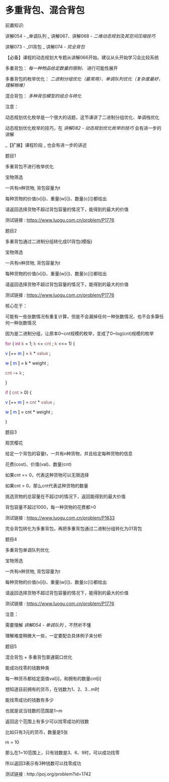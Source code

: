 # 多重背包、混合背包

前置知识:

讲解054 \-  _单调队列               _ 讲解067、讲解068 \-  _二维动态规划及其空间压缩技巧_

讲解073 \-  _01背包           _      讲解074 \-  _完全背包_

【必备】课程的动态规划大专题从讲解066开始，建议从头开始学习会比较系统

多重背包： _每一种物品给定数量的限制，_ 进行可能性展开

多重背包的枚举优化： _二进制分组优化（最常用）、单调队列优化（复杂度最好，理解稍难）_

混合背包： _多种背包模型的组合与转化_

注意：

动态规划优化枚举是一个很大的话题，这节课讲了二进制分组优化、单调栈优化

动态规划优化枚举的技巧，在  _讲解082 \- 动态规划优化枚举的技巧_  会有进一步的讲解

_【扩展】课程阶段 _ 也会有进一步的讲述

题目1

多重背包不进行枚举优化

宝物筛选

一共有n种货物\, 背包容量为t

每种货物的价值\(v\[i\]\)、重量\(w\[i\]\)、数量\(c\[i\]\)都给出

请返回选择货物不超过背包容量的情况下，能得到的最大的价值

测试链接 : [https://www\.luogu\.com\.cn/problem/P1776](https://www.luogu.com.cn/problem/P1776)

题目2

多重背包通过二进制分组转化成01背包\(模版\)

宝物筛选

一共有n种货物\, 背包容量为t

每种货物的价值\(v\[i\]\)、重量\(w\[i\]\)、数量\(c\[i\]\)都给出

请返回选择货物不超过背包容量的情况下，能得到的最大的价值

测试链接 : [https://www\.luogu\.com\.cn/problem/P1776](https://www.luogu.com.cn/problem/P1776)

核心在于：

可能有一些张数情况有重复计算，但是不会漏掉任何一种张数情况，也不会多算任何一种张数情况

因为是二进制分组，让原本0~cnt规模的枚举，变成了0~log\(cnt\)规模的枚举

<span style="color:#931A68">for</span>  \( <span style="color:#931A68">int</span>   <span style="color:#7E504F">k</span>  = 1;  <span style="color:#7E504F">k</span>  <=  <span style="color:#7E504F">cnt</span> ;  <span style="color:#7E504F">k</span>  <<= 1\) \{

<span style="color:#0326CC">v</span> \[\+\+ <span style="color:#0326CC">m</span> \] =  <span style="color:#7E504F">k</span>  \*  <span style="color:#7E504F">value</span> ;

<span style="color:#000000">					</span>  <span style="color:#0326CC">w</span>  <span style="color:#000000">\[</span>  <span style="color:#0326CC">m</span>  <span style="color:#000000">\] = </span> k <span style="color:#000000"> \* </span> weight <span style="color:#000000">;</span>

<span style="color:#7E504F">cnt</span>  \-=  <span style="color:#7E504F">k</span> ;

\}

<span style="color:#931A68">if</span>  \( <span style="color:#7E504F">cnt</span>  > 0\) \{

<span style="color:#0326CC">v</span> \[\+\+ <span style="color:#0326CC">m</span> \] =  <span style="color:#7E504F">cnt</span>  \*  <span style="color:#7E504F">value</span> ;

<span style="color:#000000">					</span>  <span style="color:#0326CC">w</span>  <span style="color:#000000">\[</span>  <span style="color:#0326CC">m</span>  <span style="color:#000000">\] = </span> cnt <span style="color:#000000"> \* </span> weight <span style="color:#000000">;</span>

\}

题目3

观赏樱花

给定一个背包的容量t，一共有n种货物，并且给定每种货物的信息

花费\(cost\)、价值\(val\)、数量\(cnt\)

如果cnt == 0，代表这种货物可以无限选择

如果cnt > 0，那么cnt代表这种货物的数量

挑选货物的总容量在不超过t的情况下，返回能得到的最大价值

背包容量不超过1000，每一种货物的花费都>0

测试链接 : [https://www\.luogu\.com\.cn/problem/P1833](https://www.luogu.com.cn/problem/P1833)

完全背包转化为多重背包，再把多重背包通过二进制分组转化为01背包

题目4

多重背包单调队列优化

宝物筛选

一共有n种货物\, 背包容量为t

每种货物的价值\(v\[i\]\)、重量\(w\[i\]\)、数量\(c\[i\]\)都给出

请返回选择货物不超过背包容量的情况下，能得到的最大的价值

测试链接 : [https://www\.luogu\.com\.cn/problem/P1776](https://www.luogu.com.cn/problem/P1776)

注意：

需要理解  _讲解054 \- 单调队列_ ，不然听不懂

理解难度稍微大一些，一定要配合具体例子来分析

题目5

混合背包 \+ 多重背包普通窗口优化

能成功找零的钱数种类

每一种货币都给定面值val\[i\]，和拥有的数量cnt\[i\]

想知道目前拥有的货币，在钱数为1、2、3…m时

能找零成功的钱数有多少

也就是说当钱数的范围是1~m

返回这个范围上有多少可以找零成功的钱数

比如只有3元的货币，数量是5张

m = 10

那么在1~10范围上，只有钱数是3、6、9时，可以成功找零

所以返回3表示有3种钱数可以找零成功

测试链接 : http://poj\.org/problem?id=1742

